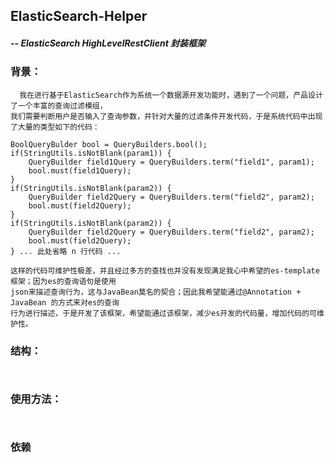 ## ElasticSearch-Helper 
##### -- ElasticSearch HighLevelRestClient 封装框架

### 背景：
```
  我在进行基于ElasticSearch作为系统一个数据源开发功能时，遇到了一个问题，产品设计了一个丰富的查询过滤模组，
我们需要判断用户是否输入了查询参数，并针对大量的过滤条件开发代码，于是系统代码中出现了大量的类型如下的代码：
```

    BoolQueryBulder bool = QueryBuilders.bool();
    if(StringUtils.isNotBlank(param1)) {
        QueryBuilder field1Query = QueryBuilders.term("field1", param1);
        bool.must(field1Query);
    }
    if(StringUtils.isNotBlank(param2)) {
        QueryBuilder field2Query = QueryBuilders.term("field2", param2);
        bool.must(field2Query);
    }
    if(StringUtils.isNotBlank(param2)) {
        QueryBuilder field2Query = QueryBuilders.term("field2", param2);
        bool.must(field2Query);
    } ... 此处省略 n 行代码 ...

```
这样的代码可维护性极差，并且经过多方的查找也并没有发现满足我心中希望的es-template框架；因为es的查询语句是使用
json来描述查询行为，这与JavaBean莫名的契合；因此我希望能通过@Annotation + JavaBean 的方式来对es的查询
行为进行描述，于是开发了该框架，希望能通过该框架，减少es开发的代码量，增加代码的可维护性。
```
### 结构：
```


```
### 使用方法：
```


```
### 依赖
```


```
